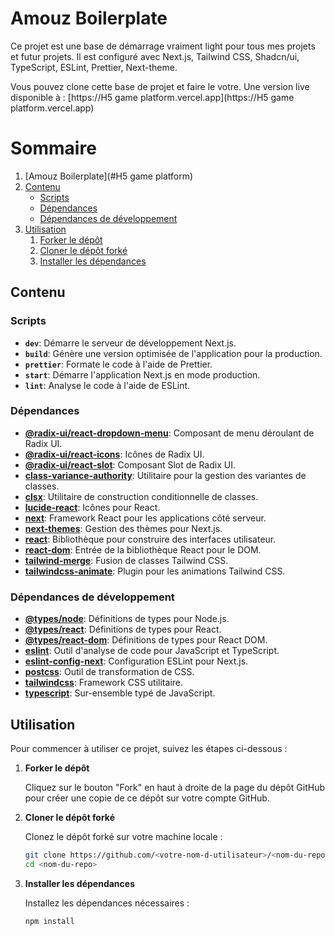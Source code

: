 # Amouz Boilerplate

Ce projet est une base de démarrage vraiment light pour tous mes projets et futur projets. Il est configuré avec Next.js, Tailwind CSS, Shadcn/ui, TypeScript, ESLint, Prettier, Next-theme.

Vous pouvez clone cette base de projet et faire le votre. Une version live disponible à : [https://H5 game platform.vercel.app](https://H5 game platform.vercel.app)

# Sommaire

1. [Amouz Boilerplate](#H5 game platform)
2. [Contenu](#contenu)
   - [Scripts](#scripts)
   - [Dépendances](#dépendances)
   - [Dépendances de développement](#dépendances-de-développement)
3. [Utilisation](#utilisation)
   1. [Forker le dépôt](#forker-le-dépôt)
   2. [Cloner le dépôt forké](#cloner-le-dépôt-forké)
   3. [Installer les dépendances](#installer-les-dépendances)

## Contenu

### Scripts

- **`dev`**: Démarre le serveur de développement Next.js.
- **`build`**: Génère une version optimisée de l'application pour la production.
- **`prettier`**: Formate le code à l'aide de Prettier.
- **`start`**: Démarre l'application Next.js en mode production.
- **`lint`**: Analyse le code à l'aide de ESLint.

### Dépendances

- **[@radix-ui/react-dropdown-menu](https://www.radix-ui.com/docs/primitives/components/dropdown-menu)**: Composant de menu déroulant de Radix UI.
- **[@radix-ui/react-icons](https://www.radix-ui.com/docs/icons)**: Icônes de Radix UI.
- **[@radix-ui/react-slot](https://www.radix-ui.com/docs/primitives/components/slot)**: Composant Slot de Radix UI.
- **[class-variance-authority](https://www.npmjs.com/package/class-variance-authority)**: Utilitaire pour la gestion des variantes de classes.
- **[clsx](https://www.npmjs.com/package/clsx)**: Utilitaire de construction conditionnelle de classes.
- **[lucide-react](https://lucide.dev/docs/react)**: Icônes pour React.
- **[next](https://nextjs.org/)**: Framework React pour les applications côté serveur.
- **[next-themes](https://github.com/pacocoursey/next-themes)**: Gestion des thèmes pour Next.js.
- **[react](https://react.dev/)**: Bibliothèque pour construire des interfaces utilisateur.
- **[react-dom](https://react.dev/)**: Entrée de la bibliothèque React pour le DOM.
- **[tailwind-merge](https://www.npmjs.com/package/tailwind-merge)**: Fusion de classes Tailwind CSS.
- **[tailwindcss-animate](https://www.npmjs.com/package/tailwindcss-animate)**: Plugin pour les animations Tailwind CSS.

### Dépendances de développement

- **[@types/node](https://www.npmjs.com/package/@types/node)**: Définitions de types pour Node.js.
- **[@types/react](https://www.npmjs.com/package/@types/react)**: Définitions de types pour React.
- **[@types/react-dom](https://www.npmjs.com/package/@types/react-dom)**: Définitions de types pour React DOM.
- **[eslint](https://eslint.org/)**: Outil d'analyse de code pour JavaScript et TypeScript.
- **[eslint-config-next](https://nextjs.org/docs/basic-features/eslint)**: Configuration ESLint pour Next.js.
- **[postcss](https://postcss.org/)**: Outil de transformation de CSS.
- **[tailwindcss](https://tailwindcss.com/)**: Framework CSS utilitaire.
- **[typescript](https://www.typescriptlang.org/)**: Sur-ensemble typé de JavaScript.

## Utilisation

Pour commencer à utiliser ce projet, suivez les étapes ci-dessous :

1. **Forker le dépôt**

   Cliquez sur le bouton "Fork" en haut à droite de la page du dépôt GitHub pour créer une copie de ce dépôt sur votre compte GitHub.

2. **Cloner le dépôt forké**

   Clonez le dépôt forké sur votre machine locale :

   ```bash
   git clone https://github.com/<votre-nom-d-utilisateur>/<nom-du-repo>.git
   cd <nom-du-repo>
   ```

3. **Installer les dépendances**

   Installez les dépendances nécessaires :

   ```bash
   npm install
   ```
